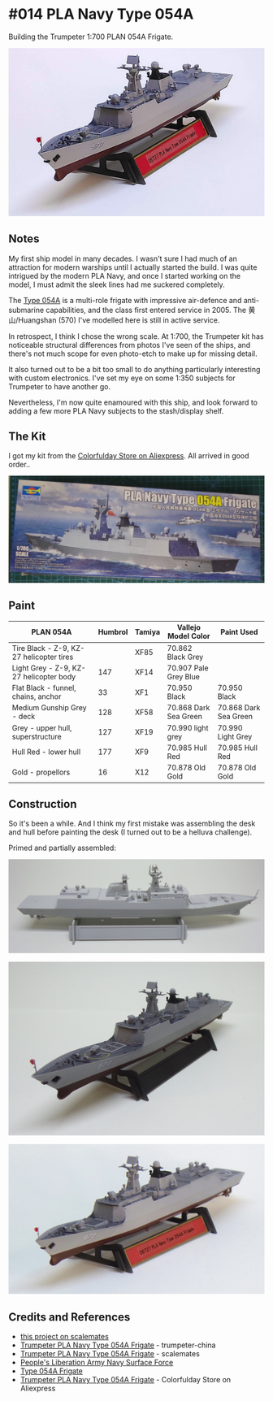 # #014 PLA Navy Type 054A

Building the Trumpeter 1:700 PLAN 054A Frigate.

![Build](./assets/Type054A_build.jpg?raw=true)

## Notes

My first ship model in many decades. I wasn't sure I had much of an attraction for modern warships until I actually started the build.
I was quite intrigued by the modern PLA Navy, and once I started working on the model, I must admit the sleek lines had me suckered completely.

The [Type 054A](https://en.wikipedia.org/wiki/Type_054A_frigate) is a multi-role frigate with impressive air-defence and anti-submarine capabilities,
and the class first entered service in 2005.
The 黄山/Huangshan (570) I've modelled here is still in active service.

In retrospect, I think I chose the wrong scale. At 1:700, the Trumpeter kit has noticeable structural differences from photos I've seen of the ships, and there's not much scope for even photo-etch to make up for missing detail.

It also turned out to be a bit too small to do anything particularly interesting with custom electronics.
I've set my eye on some 1:350 subjects for Trumpeter to have another go.

Nevertheless, I'm now quite enamoured with this ship, and look forward to adding a few more PLA Navy subjects to the stash/display shelf.

## The Kit

I got my kit from the [Colorfulday Store on Aliexpress](https://www.aliexpress.com/item/4001315096301.html). All arrived in good order..

![kit_box](./assets/kit_box.jpg?raw=true)

## Paint

| PLAN 054A                                | Humbrol |Tamiya |Vallejo Model Color     | Paint Used                       |
|------------------------------------------|---------|-------|------------------------|----------------------------------|
| Tire Black - Z-9, KZ-27 helicopter tires |         | XF85  | 70.862 Black Grey      |                                  |
| Light Grey - Z-9, KZ-27 helicopter body  | 147     | XF14  | 70.907 Pale Grey Blue  |                                  |
| Flat Black - funnel, chains, anchor      | 33      | XF1   | 70.950 Black           | 70.950 Black                     |
| Medium Gunship Grey - deck               | 128     | XF58  | 70.868 Dark Sea Green  | 70.868 Dark Sea Green            |
| Grey - upper hull, superstructure        | 127     | XF19  | 70.990 light grey      | 70.990 Light Grey                |
| Hull Red - lower hull                    | 177     | XF9   | 70.985 Hull Red        | 70.985 Hull Red                  |
| Gold - propellors                        | 16      | X12   | 70.878 Old Gold        | 70.878 Old Gold                  |

## Construction

So it's been a while. And I think my first mistake was assembling the desk and hull before painting the desk (I turned out to be a helluva challenge).

Primed and partially assembled:

![build_01_primed](./assets/build_01_primed.jpg?raw=true)

![build_02_getting_there](./assets/build_02_getting_there.jpg?raw=true)

![build_03_done_for_now](./assets/build_03_done_for_now.jpg?raw=true)

## Credits and References

* [this project on scalemates](https://www.scalemates.com/profiles/mate.php?id=74137&p=projects&project=94508)
* [Trumpeter PLA Navy Type 054A Frigate](http://www.trumpeter-china.com/index.php?g=home&m=product&a=show&id=3519&l=en) - trumpeter-china
* [Trumpeter PLA Navy Type 054A Frigate](https://www.scalemates.com/kits/trumpeter-06727-pla-navy-type-054a-ff-1-700--1275839) - scalemates
* [People's Liberation Army Navy Surface Force](https://en.wikipedia.org/wiki/People%27s_Liberation_Army_Navy_Surface_Force)
* [Type 054A Frigate](https://en.wikipedia.org/wiki/Type_054A_frigate)
* [Trumpeter PLA Navy Type 054A Frigate](https://www.aliexpress.com/item/4001315096301.html) - Colorfulday Store on Aliexpress

